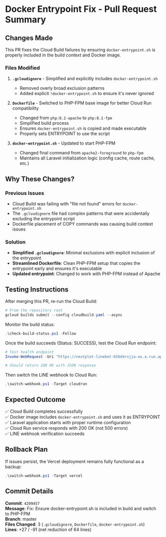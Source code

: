 # Docker Entrypoint Fix - Pull Request Summary

## Changes Made

This PR fixes the Cloud Build failures by ensuring `docker-entrypoint.sh` is properly included in the build context and Docker image.

### Files Modified

1. **`.gcloudignore`** - Simplified and explicitly includes `docker-entrypoint.sh`
   - Removed overly broad exclusion patterns
   - Added explicit `!docker-entrypoint.sh` to ensure it's never ignored

2. **`Dockerfile`** - Switched to PHP-FPM base image for better Cloud Run compatibility
   - Changed from `php:8.2-apache` to `php:8.1-fpm`
   - Simplified build process
   - Ensures `docker-entrypoint.sh` is copied and made executable
   - Properly sets ENTRYPOINT to use the script

3. **`docker-entrypoint.sh`** - Updated to start PHP-FPM
   - Changed final command from `apache2-foreground` to `php-fpm`
   - Maintains all Laravel initialization logic (config cache, route cache, etc.)

## Why These Changes?

### Previous Issues

- Cloud Build was failing with "file not found" errors for `docker-entrypoint.sh`
- The `.gcloudignore` file had complex patterns that were accidentally excluding the entrypoint script
- Dockerfile placement of COPY commands was causing build context issues

### Solution

- **Simplified `.gcloudignore`**: Minimal exclusions with explicit inclusion of the entrypoint
- **Streamlined Dockerfile**: Clean PHP-FPM setup that copies the entrypoint early and ensures it's executable
- **Updated entrypoint**: Changed to work with PHP-FPM instead of Apache

## Testing Instructions

After merging this PR, re-run the Cloud Build:

```powershell
# From the repository root
gcloud builds submit --config cloudbuild.yaml --async
```

Monitor the build status:

```powershell
.\check-build-status.ps1 -Follow
```

Once the build succeeds (Status: SUCCESS), test the Cloud Run endpoint:

```powershell
# Test health endpoint
Invoke-WebRequest -Uri "https://nextplot-linebot-656d4rnjja-as.a.run.app/api/health"

# Should return 200 OK with JSON response
```

Then switch the LINE webhook to Cloud Run:

```powershell
.\switch-webhook.ps1 -Target cloudrun
```

## Expected Outcome

✅ Cloud Build completes successfully  
✅ Docker image includes `docker-entrypoint.sh` and uses it as ENTRYPOINT  
✅ Laravel application starts with proper runtime configuration  
✅ Cloud Run service responds with 200 OK (not 500 errors)  
✅ LINE webhook verification succeeds  

## Rollback Plan

If issues persist, the Vercel deployment remains fully functional as a backup:

```powershell
.\switch-webhook.ps1 -Target vercel
```

## Commit Details

**Commit**: `4209457`  
**Message**: Fix: Ensure docker-entrypoint.sh is included in build and switch to PHP-FPM  
**Branch**: master  
**Files Changed**: 3 (`.gcloudignore`, `Dockerfile`, `docker-entrypoint.sh`)  
**Lines**: +27 / -91 (net reduction of 64 lines)
